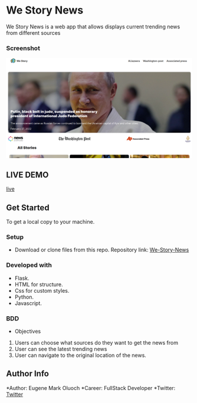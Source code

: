 # We Story News
We Story News is a web app that allows displays current trending news from different sources


### Screenshot
![ScreenShot](https://github.com/Eugene-Oluoch/We-Story-News/blob/master/app/static/images/westory.png)
## LIVE DEMO
[live](https://westorynews.herokuapp.com/)
## Get Started
To get a local copy to your machine.
### Setup
* Download or clone files from this repo.
Repository link: [We-Story-News](https://github.com/Eugene-Oluoch/We-Story-News)
### Developed with
* Flask.
* HTML for structure.
* Css for custom styles.
* Python.
* Javascript.
### BDD
* Objectives
1. Users can choose what sources do they want to get the news from
2. User can see the latest trending news
3. User can navigate to the original location of the news.
## Author Info
*Author: Eugene Mark Oluoch
*Career: FullStack Developer
*Twitter: [Twitter](https://twitter.com/crabs_ke)